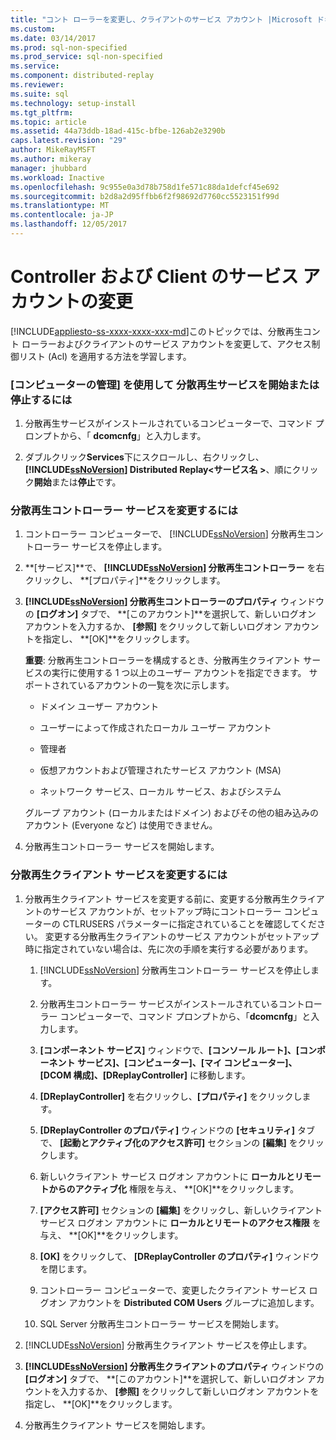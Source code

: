 ```yaml
---
title: "コント ローラーを変更し、クライアントのサービス アカウント |Microsoft ドキュメント"
ms.custom: 
ms.date: 03/14/2017
ms.prod: sql-non-specified
ms.prod_service: sql-non-specified
ms.service: 
ms.component: distributed-replay
ms.reviewer: 
ms.suite: sql
ms.technology: setup-install
ms.tgt_pltfrm: 
ms.topic: article
ms.assetid: 44a73ddb-18ad-415c-bfbe-126ab2e3290b
caps.latest.revision: "29"
author: MikeRayMSFT
ms.author: mikeray
manager: jhubbard
ms.workload: Inactive
ms.openlocfilehash: 9c955e0a3d78b758d1fe571c88da1defcf45e692
ms.sourcegitcommit: b2d8a2d95ffbb6f2f98692d7760cc5523151f99d
ms.translationtype: MT
ms.contentlocale: ja-JP
ms.lasthandoff: 12/05/2017
---
```

# <a name="modify-the-controller-and-client-services-accounts"></a>Controller および Client のサービス アカウントの変更
[!INCLUDE[appliesto-ss-xxxx-xxxx-xxx-md](../../includes/appliesto-ss-xxxx-xxxx-xxx-md.md)]このトピックでは、分散再生コント ローラーおよびクライアントのサービス アカウントを変更して、アクセス制御リスト (Acl) を適用する方法を学習します。  
  
### <a name="to-start-or-stop-the-distributed-replay-services-using-computer-management"></a>[コンピューターの管理] を使用して 分散再生サービスを開始または停止するには  
  
1.  分散再生サービスがインストールされているコンピューターで、コマンド プロンプトから、「 **dcomcnfg**」と入力します。  
  
2.  ダブルクリック**Services**下にスクロールし、右クリックし、  **[!INCLUDE[ssNoVersion](../../includes/ssnoversion-md.md)] Distributed Replay\<サービス名 >**、順にクリック**開始**または**停止**です。  
  
### <a name="to-modify-the-distributed-replay-controller-service"></a>分散再生コントローラー サービスを変更するには  
  
1.  コントローラー コンピューターで、 [!INCLUDE[ssNoVersion](../../includes/ssnoversion-md.md)] 分散再生コントローラー サービスを停止します。  
  
2.  **[サービス]**で、 **[!INCLUDE[ssNoVersion](../../includes/ssnoversion-md.md)] 分散再生コントローラー** を右クリックし、 **[プロパティ]**をクリックします。  
  
3.  **[!INCLUDE[ssNoVersion](../../includes/ssnoversion-md.md)] 分散再生コントローラーのプロパティ** ウィンドウの **[ログオン]** タブで、 **[このアカウント]**を選択して、新しいログオン アカウントを入力するか、 **[参照]** をクリックして新しいログオン アカウントを指定し、 **[OK]**をクリックします。  
  
     **重要**: 分散再生コントローラーを構成するとき、分散再生クライアント サービスの実行に使用する 1 つ以上のユーザー アカウントを指定できます。 サポートされているアカウントの一覧を次に示します。  
  
    -   ドメイン ユーザー アカウント  
  
    -   ユーザーによって作成されたローカル ユーザー アカウント  
  
    -   管理者  
  
    -   仮想アカウントおよび管理されたサービス アカウント (MSA)  
  
    -   ネットワーク サービス、ローカル サービス、およびシステム  
  
     グループ アカウント (ローカルまたはドメイン) およびその他の組み込みのアカウント (Everyone など) は使用できません。  
  
4.  分散再生コントローラー サービスを開始します。  
  
### <a name="to-modify-the-distributed-replay-client-service"></a>分散再生クライアント サービスを変更するには  
  
1.  分散再生クライアント サービスを変更する前に、変更する分散再生クライアントのサービス アカウントが、セットアップ時にコントローラー コンピューターの CTLRUSERS パラメーターに指定されていることを確認してください。 変更する分散再生クライアントのサービス アカウントがセットアップ時に指定されていない場合は、先に次の手順を実行する必要があります。  
  
    1.  [!INCLUDE[ssNoVersion](../../includes/ssnoversion-md.md)] 分散再生コントローラー サービスを停止します。  
  
    2.  分散再生コントローラー サービスがインストールされているコントローラー コンピューターで、コマンド プロンプトから、「**dcomcnfg**」と入力します。  
  
    3.  **[コンポーネント サービス]** ウィンドウで、**[コンソール ルート]、[コンポーネント サービス]、[コンピューター]、[マイ コンピューター]、[DCOM 構成]、[DReplayController]** に移動します。  
  
    4.  **[DReplayController]** を右クリックし、**[プロパティ]** をクリックします。  
  
    5.  **[DReplayController のプロパティ]** ウィンドウの **[セキュリティ]** タブで、 **[起動とアクティブ化のアクセス許可]** セクションの **[編集]** をクリックします。  
  
    6.  新しいクライアント サービス ログオン アカウントに **ローカルとリモートからのアクティブ化** 権限を与え、 **[OK]**をクリックします。  
  
    7.  **[アクセス許可]** セクションの **[編集]** をクリックし、新しいクライアント サービス ログオン アカウントに **ローカルとリモートのアクセス権限** を与え、 **[OK]**をクリックします。  
  
    8.  **[OK]** をクリックして、 **[DReplayController のプロパティ]** ウィンドウを閉じます。  
  
    9. コントローラー コンピューターで、変更したクライアント サービス ログオン アカウントを **Distributed COM Users** グループに追加します。  
  
    10. SQL Server 分散再生コントローラー サービスを開始します。  
  
2.  [!INCLUDE[ssNoVersion](../../includes/ssnoversion-md.md)] 分散再生クライアント サービスを停止します。  
  
3.  **[!INCLUDE[ssNoVersion](../../includes/ssnoversion-md.md)] 分散再生クライアントのプロパティ** ウィンドウの **[ログオン]** タブで、 **[このアカウント]**を選択して、新しいログオン アカウントを入力するか、 **[参照]** をクリックして新しいログオン アカウントを指定し、 **[OK]**をクリックします。  
  
4.  分散再生クライアント サービスを開始します。  
  
  
